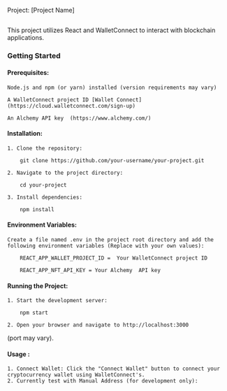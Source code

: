 Project: [Project Name]
##
This project utilizes React and WalletConnect to interact with blockchain applications.

### Getting Started

#### Prerequisites:
    Node.js and npm (or yarn) installed (version requirements may vary)

    A WalletConnect project ID [Wallet Connect](https://cloud.walletconnect.com/sign-up)

    An Alchemy API key  (https://www.alchemy.com/)

 #### Installation:
    1. Clone the repository:

        git clone https://github.com/your-username/your-project.git 

    2. Navigate to the project directory:

        cd your-project 

    3. Install dependencies:
    
        npm install

####  Environment Variables:
    Create a file named .env in the project root directory and add the following environment variables (Replace with your own values):

        REACT_APP_WALLET_PROJECT_ID =  Your WalletConnect project ID

        REACT_APP_NFT_API_KEY = Your Alchemy  API key

#### Running the Project:

    1. Start the development server:

        npm start

    2. Open your browser and navigate to http://localhost:3000 
(port may vary).


#### Usage :
    1. Connect Wallet: Click the "Connect Wallet" button to connect your cryptocurrency wallet using WalletConnect's.
    2. Currently test with Manual Address (for development only): 
       
       
